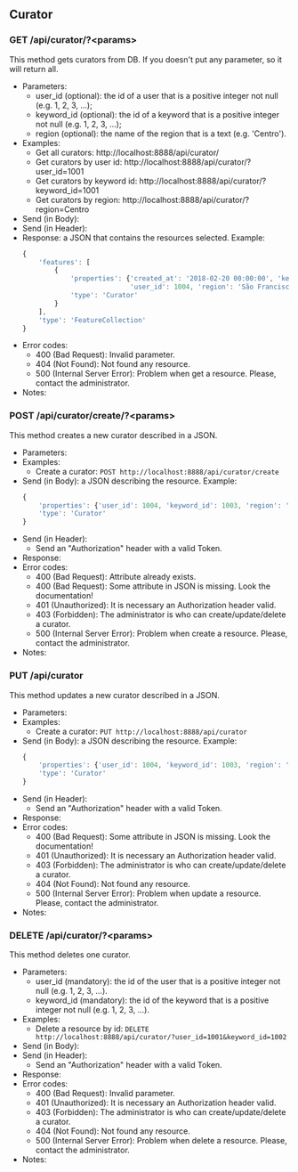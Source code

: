 ## Curator


### GET /api/curator/?\<params>

This method gets curators from DB. If you doesn't put any parameter, so it will return all.
- Parameters:
    - user_id (optional): the id of a user that is a positive integer not null (e.g. 1, 2, 3, ...);
    - keyword_id (optional): the id of a keyword that is a positive integer not null (e.g. 1, 2, 3, ...);
    - region (optional): the name of the region that is a text (e.g. 'Centro').
- Examples:
     - Get all curators: http://localhost:8888/api/curator/
     - Get curators by user id: http://localhost:8888/api/curator/?user_id=1001
     - Get curators by keyword id: http://localhost:8888/api/curator/?keyword_id=1001
     - Get curators by region: http://localhost:8888/api/curator/?region=Centro
- Send (in Body):
- Send (in Header):
- Response: a JSON that contains the resources selected. Example:
    ```javascript
    {
        'features': [
            {
                'properties': {'created_at': '2018-02-20 00:00:00', 'keyword_id': 1003,
                               'user_id': 1004, 'region': 'São Francisco'},
                'type': 'Curator'
            }
        ],
        'type': 'FeatureCollection'
    }
    ```
- Error codes:
    - 400 (Bad Request): Invalid parameter.
    - 404 (Not Found): Not found any resource.
    - 500 (Internal Server Error): Problem when get a resource. Please, contact the administrator.
- Notes:


### POST /api/curator/create/?\<params>

This method creates a new curator described in a JSON.
- Parameters:
- Examples:
    - Create a curator: ```POST http://localhost:8888/api/curator/create```
- Send (in Body): a JSON describing the resource. Example:
    ```javascript
    {
        'properties': {'user_id': 1004, 'keyword_id': 1003, 'region': 'São Francisco'},
        'type': 'Curator'
    }
    ```
- Send (in Header):
    - Send an "Authorization" header with a valid Token.
- Response:
- Error codes:
    - 400 (Bad Request): Attribute already exists.
    - 400 (Bad Request): Some attribute in JSON is missing. Look the documentation!
    - 401 (Unauthorized): It is necessary an Authorization header valid.
    - 403 (Forbidden): The administrator is who can create/update/delete a curator.
    - 500 (Internal Server Error): Problem when create a resource. Please, contact the administrator.
- Notes:


###  PUT /api/curator

This method updates a new curator described in a JSON.
- Parameters:
- Examples:
    - Create a curator: ```PUT http://localhost:8888/api/curator```
- Send (in Body): a JSON describing the resource. Example:
    ```javascript
    {
        'properties': {'user_id': 1004, 'keyword_id': 1003, 'region': 'São Francisco'},
        'type': 'Curator'
    }
    ```
- Send (in Header):
    - Send an "Authorization" header with a valid Token.
- Response:
- Error codes:
    - 400 (Bad Request): Some attribute in JSON is missing. Look the documentation!
    - 401 (Unauthorized): It is necessary an Authorization header valid.
    - 403 (Forbidden): The administrator is who can create/update/delete a curator.
    - 404 (Not Found): Not found any resource.
    - 500 (Internal Server Error): Problem when update a resource. Please, contact the administrator.
- Notes:


### DELETE /api/curator/?\<params>

This method deletes one curator.
- Parameters:
    - user_id (mandatory): the id of the user that is a positive integer not null (e.g. 1, 2, 3, ...).
    - keyword_id (mandatory): the id of the keyword that is a positive integer not null (e.g. 1, 2, 3, ...).
- Examples:
     - Delete a resource by id: ```DELETE http://localhost:8888/api/curator/?user_id=1001&keyword_id=1002```
- Send (in Body):
- Send (in Header):
    - Send an "Authorization" header with a valid Token.
- Response:
- Error codes:
    - 400 (Bad Request): Invalid parameter.
    - 401 (Unauthorized): It is necessary an Authorization header valid.
    - 403 (Forbidden): The administrator is who can create/update/delete a curator.
    - 404 (Not Found): Not found any resource.
    - 500 (Internal Server Error): Problem when delete a resource. Please, contact the administrator.
- Notes:
